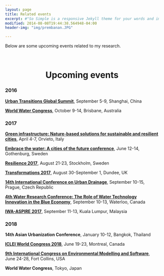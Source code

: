 ```yaml
---
layout: page
title: Related events
excerpt: #"So Simple is a responsive Jekyll theme for your words and images."
modified: 2014-08-08T19:44:38.564948-04:00
header-img: "img/prembanan.JPG"

---
```


Below are some upcoming events related to my research.

<br>

<h1 align="center"> Upcoming events </h1>  


### 2016

**[Urban Transitions Global Summit](http://www.urbantransitionsconference.com/)**, September 5-9, Shanghai, China   

**[World Water Congress](http://www.iwa-network.org/event/world-water-congress-exhibition-2016/)**, October 9-14, Brisbane, Australia  

### 2017 

**[Green infrastructure: Nature-based solutions for sustainable and resilient cities](http://www.greeninurbs.com/finalconference/)**, April 4-7, Orvieto, Italy
   
**[Embrace the water: A cities of the future conference](http://www.embracethewater2017.com/)**, June 12-14, Gothenburg, Sweden

**[Resilience 2017](http://www.stockholmresilience.org/research/research-news/2016-06-22-resilience-2017-conference.html)**, August 21-23, Stockholm, Sweden
   
**[Transformations 2017](http://www.transformations2017.org/)**, August 30-September 1, Dundee, UK

**[14th International Conference on Urban Drainage](http://www.icud2017.org/icud-conference.htm)**, September 10-15, Prague, Czech Republic   

**[4th Water Research Conference: The Role of Water Technology Innovation in the Blue Economy](http://www.waterresearchconference.com/)**, September 10-13, Waterloo, Canada

**[IWA-ASPIRE 2017](http://www.aspire2017.org.my/index.html)**, September 11-13, Kuala Lumpur, Malaysia


### 2018 

**14th Asian Urbanization Conference**, January 10-12, Bangkok, Thailand   

**[ICLEI World Congress 2018](http://www.iclei.org/details/article/iclei-world-congress-2018.html)**, June 19-23, Montreal, Canada  

**[9th International Congress on Environmental Modelling and Software](http://www.aspire2017.org.my/index.html)**, June 24-28, Fort Collins, USA   

**World Water Congress**, Tokyo, Japan

